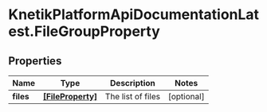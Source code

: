 # KnetikPlatformApiDocumentationLatest.FileGroupProperty

## Properties
Name | Type | Description | Notes
------------ | ------------- | ------------- | -------------
**files** | [**[FileProperty]**](FileProperty.md) | The list of files | [optional] 


